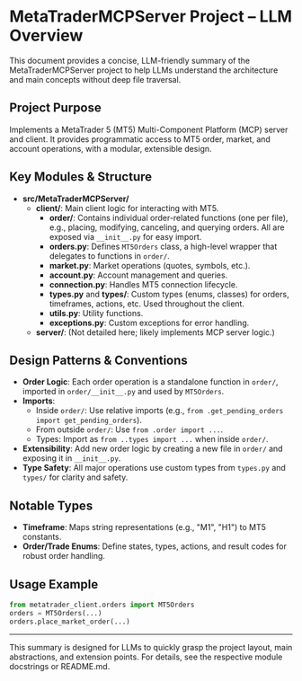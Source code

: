 # MetaTraderMCPServer Project – LLM Overview

This document provides a concise, LLM-friendly summary of the MetaTraderMCPServer project to help LLMs understand the architecture and main concepts without deep file traversal.

## Project Purpose
Implements a MetaTrader 5 (MT5) Multi-Component Platform (MCP) server and client. It provides programmatic access to MT5 order, market, and account operations, with a modular, extensible design.

## Key Modules & Structure

- **src/MetaTraderMCPServer/**
  - **client/**: Main client logic for interacting with MT5.
    - **order/**: Contains individual order-related functions (one per file), e.g., placing, modifying, canceling, and querying orders. All are exposed via `__init__.py` for easy import.
    - **orders.py**: Defines `MT5Orders` class, a high-level wrapper that delegates to functions in `order/`.
    - **market.py**: Market operations (quotes, symbols, etc.).
    - **account.py**: Account management and queries.
    - **connection.py**: Handles MT5 connection lifecycle.
    - **types.py** and **types/**: Custom types (enums, classes) for orders, timeframes, actions, etc. Used throughout the client.
    - **utils.py**: Utility functions.
    - **exceptions.py**: Custom exceptions for error handling.
  - **server/**: (Not detailed here; likely implements MCP server logic.)

## Design Patterns & Conventions
- **Order Logic**: Each order operation is a standalone function in `order/`, imported in `order/__init__.py` and used by `MT5Orders`.
- **Imports**:
  - Inside `order/`: Use relative imports (e.g., `from .get_pending_orders import get_pending_orders`).
  - From outside `order/`: Use `from .order import ...`.
  - Types: Import as `from ..types import ...` when inside `order/`.
- **Extensibility**: Add new order logic by creating a new file in `order/` and exposing it in `__init__.py`.
- **Type Safety**: All major operations use custom types from `types.py` and `types/` for clarity and safety.

## Notable Types
- **Timeframe**: Maps string representations (e.g., "M1", "H1") to MT5 constants.
- **Order/Trade Enums**: Define states, types, actions, and result codes for robust order handling.

## Usage Example
```python
from metatrader_client.orders import MT5Orders
orders = MT5Orders(...)
orders.place_market_order(...)
```

---
This summary is designed for LLMs to quickly grasp the project layout, main abstractions, and extension points. For details, see the respective module docstrings or README.md.
